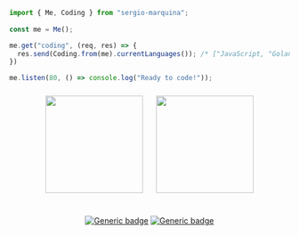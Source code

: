 ```javascript
import { Me, Coding } from "sergio-marquina";
  
const me = Me();

me.get("coding", (req, res) => {
  res.send(Coding.from(me).currentLanguages()); /* ["JavaScript, "Golang" ]*/
})

me.listen(80, () => console.log("Ready to code!"));
```

<div align="center">
<img src="https://cdn0.iconfinder.com/data/icons/flat-round-system/512/archlinux-512.png" height="175" width="175" style="margin: 10px">
<img src="https://upload.wikimedia.org/wikipedia/commons/thumb/4/40/Antu_org.kde.plasma.kicker.svg/1200px-Antu_org.kde.plasma.kicker.svg.png" height="175" width="175" style="margin: 10px">
<br>
<br>

[![Generic badge](https://img.shields.io/badge/distribution-arch-cyan.svg)](https://archlinux.org/)
[![Generic badge](https://img.shields.io/badge/desktop-plasma-darkblue.svg)](https://kde.org/plasma-desktop/)
<br>
</div>
